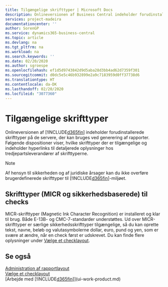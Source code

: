 ```yaml
---
title: Tilgængelige skrifttyper | Microsoft Docs
description: Onlineversionen af Business Central indeholder forudinstallerede skrifttyper på de servere, der kan bruges ved generering af rapporter.
services: project-madeira
documentationcenter: ''
author: SorenGP
ms.service: dynamics365-business-central
ms.topic: article
ms.devlang: na
ms.tgt_pltfrm: na
ms.workload: na
ms.search.keywords: ''
ms.date: 02/20/2020
ms.author: sgroespe
ms.openlocfilehash: ef1d5d9743842d9d5aba28d3bb4ad62d7359f301
ms.sourcegitcommit: d0dc5e5c46b932899e2a9c7183959d0ff37738d6
ms.translationtype: HT
ms.contentlocale: da-DK
ms.lasthandoff: 02/20/2020
ms.locfileid: "3077360"
---
```

# <a name="available-fonts"></a>Tilgængelige skrifttyper
Onlineversionen af [!INCLUDE[d365fin](includes/d365fin_md.md)] indeholder forudinstallerede skrifttyper på de servere, der kan bruges ved generering af rapporter. Følgende dispositioner viser, hvilke skrifttyper der er tilgængelige og indeholder hyperlinks til detaljerede oplysninger hos tredjepartsleverandører af skrifttyperne.

> [!NOTE]
> Af hensyn til sikkerheden og af juridiske årsager kan du ikke overføre brugerdefinerede skrifttyper til [!INCLUDE[d365fin](includes/d365fin_md.md)]-miljøet.

## <a name="check-micr-and-security-fonts"></a>Skrifttyper (MICR og sikkerhedsbaserede) til checks  
MICR-skrifttyper (Magnetic Ink Character Recognition) er installeret og klar til brug. Både E-13B- og CMC-7-standarder understøttes. Ud over MICR-skrifttyper er særlige sikkerhedsskrifttyper tilgængelige, så du kan oprette tekst, navne, beløb og valutasymbolerne dollar, euro, pund og yen, som er svære at ændre, når en check først er udskrevet. Du kan finde flere oplysninger under [Vælge et checklayout](finance-how-define-check-layouts.md).

## <a name="see-also"></a>Se også
[Administration af rapportlayout](ui-manage-report-layouts.md)  
[Vælge et checklayout](finance-how-define-check-layouts.md)  
[Arbejde med [!INCLUDE[d365fin](includes/d365fin_md.md)]](ui-work-product.md)
